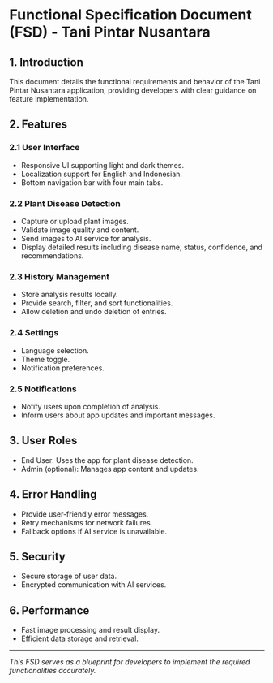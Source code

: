 # Functional Specification Document (FSD) - Tani Pintar Nusantara

## 1. Introduction
This document details the functional requirements and behavior of the Tani Pintar Nusantara application, providing developers with clear guidance on feature implementation.

## 2. Features

### 2.1 User Interface
- Responsive UI supporting light and dark themes.
- Localization support for English and Indonesian.
- Bottom navigation bar with four main tabs.

### 2.2 Plant Disease Detection
- Capture or upload plant images.
- Validate image quality and content.
- Send images to AI service for analysis.
- Display detailed results including disease name, status, confidence, and recommendations.

### 2.3 History Management
- Store analysis results locally.
- Provide search, filter, and sort functionalities.
- Allow deletion and undo deletion of entries.

### 2.4 Settings
- Language selection.
- Theme toggle.
- Notification preferences.

### 2.5 Notifications
- Notify users upon completion of analysis.
- Inform users about app updates and important messages.

## 3. User Roles
- End User: Uses the app for plant disease detection.
- Admin (optional): Manages app content and updates.

## 4. Error Handling
- Provide user-friendly error messages.
- Retry mechanisms for network failures.
- Fallback options if AI service is unavailable.

## 5. Security
- Secure storage of user data.
- Encrypted communication with AI services.

## 6. Performance
- Fast image processing and result display.
- Efficient data storage and retrieval.

---

*This FSD serves as a blueprint for developers to implement the required functionalities accurately.*
